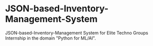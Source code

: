 # JSON-based-Inventory-Management-System
JSON-based-Inventory-Management System for Elite Techno Groups Internship in the domain "Python for ML/AI".
